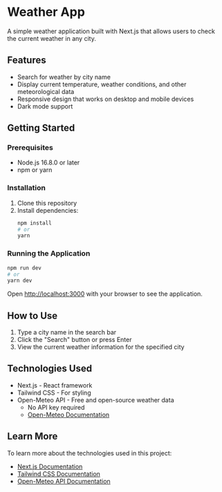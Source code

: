 # Weather App

A simple weather application built with Next.js that allows users to check the current weather in any city.

## Features

- Search for weather by city name
- Display current temperature, weather conditions, and other meteorological data
- Responsive design that works on desktop and mobile devices
- Dark mode support

## Getting Started

### Prerequisites

- Node.js 16.8.0 or later
- npm or yarn

### Installation

1. Clone this repository
2. Install dependencies:
   ```bash
   npm install
   # or
   yarn
   ```

### Running the Application

```bash
npm run dev
# or
yarn dev
```

Open [http://localhost:3000](http://localhost:3000) with your browser to see the application.

## How to Use

1. Type a city name in the search bar
2. Click the "Search" button or press Enter
3. View the current weather information for the specified city

## Technologies Used

- Next.js - React framework
- Tailwind CSS - For styling
- Open-Meteo API - Free and open-source weather data
  - No API key required
  - [Open-Meteo Documentation](https://open-meteo.com/en/docs)

## Learn More

To learn more about the technologies used in this project:

- [Next.js Documentation](https://nextjs.org/docs)
- [Tailwind CSS Documentation](https://tailwindcss.com/docs)
- [Open-Meteo API Documentation](https://open-meteo.com/en/docs)
